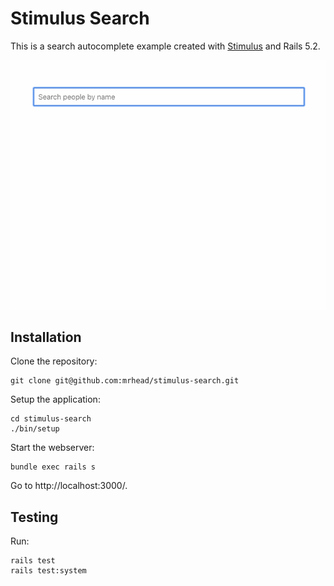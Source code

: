 # Stimulus Search

This is a search autocomplete example created with [Stimulus](https://stimulusjs.org/) and Rails 5.2.

![Autocomplete GIF](stimulus-search.gif)

## Installation

Clone the repository:

```
git clone git@github.com:mrhead/stimulus-search.git
```

Setup the application:

```
cd stimulus-search
./bin/setup
```

Start the webserver:

```
bundle exec rails s
```

Go to http://localhost:3000/.

## Testing

Run:

```
rails test
rails test:system
```
